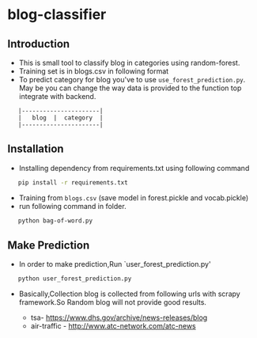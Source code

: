 # blog-classifier

## Introduction 

- This is small tool to classify blog in categories using random-forest.
- Training set is in blogs.csv in following format
- To predict category for blog you've to use `use_forest_prediction.py`. May be you can change the way 
  data is provided to the function top integrate with backend. 
 
```
   |----------------------|
   |   blog  |  category  |
   |----------------------|

```

## Installation

- Installing dependency from requirements.txt using following command
  
```bash
   pip install -r requirements.txt
```

- Training from `blogs.csv` (save model in forest.pickle and vocab.pickle)
- run following command in folder.

```bash
   python bag-of-word.py
```

## Make Prediction

- In order to make prediction,Run `user_forest_prediction.py'

```python
   python user_forest_prediction.py
```

- Basically,Collection blog is collected from following urls with scrapy framework.So Random blog will
  not provide good results.
  
  - tsa- https://www.dhs.gov/archive/news-releases/blog
  - air-traffic - http://www.atc-network.com/atc-news